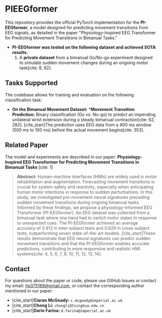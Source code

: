 # PIEEGformer
This repository provides the official PyTorch implementation for the **PI-EEGformer**, a model designed for predicting movement transitions from EEG signals, as detailed in the paper "Physiology-Inspired EEG Transformer for Predicting Movement Transitions in Bimanual Tasks."

* **PI-EEGformer was tested on the following dataset and achieved SOTA results**:
    1. A **private dataset** from a bimanual Go/No-go experiment designed to simulate sudden movement changes during an ongoing motor task[cite: 8, 62].

## Tasks Supported

The codebase allows for training and evaluation on the following classification task:

* **On the Bimanual Movement Dataset:**
    ***Movement Transition Prediction:** Binary classification (Go vs. No-go) to predict an impending unilateral wrist extension during a steady bimanual contraction[cite: 62, 282]. [cite_start]The prediction uses EEG data from a 400 ms window (500 ms to 100 ms) before the actual movement begins[cite: 353].

## Related Paper

The model and experiments are described in our paper:
**Physiology-Inspired EEG Transformer for Predicting Movement Transitions in Bimanual Tasks** [cite: 1]

> **Abstract:** Human-machine interfaces (HMIs) are widely used in motor rehabilitation and augmentation. Forecasting movement transitions is crucial for system safety and reactivity, especially when anticipating human motor intentions in response to sudden perturbations. In this study, we investigated pre-movement neural signatures preceding sudden movement transitions during ongoing bimanual tasks. Informed by these findings, we propose a physiology-informed EEG Transformer (PI-EEGformer). An EEG dataset was collected from a bimanual task where one hand had to switch motor states in response to unexpected cues. The PI-EEGformer achieved an average accuracy of 0.912 in inter-subject tests and 0.829 in cross-subject tests, outperforming seven state-of-the-art models. [cite_start]These results demonstrate that EEG neural signatures can predict sudden movement transitions and that the PI-EEGformer enables accurate predictions, contributing to more responsive and realistic HMI systems[cite: 4, 5, 6, 7, 8, 10, 11, 12, 13, 14].

## Contact

For questions about the paper or code, please use GitHub Issues or contact my email: hp375169@gmail.com, or contact the corresponding author mentioned in our paper:
* [cite_start]**Ciaran McGeady:** `c.mcgeady@imperial.ac.uk`
* [cite_start]**Chong Li:** `chongli@tsinghua.edu.cn`
* [cite_start]**Dario Farina:** `d.farina@imperial.ac.uk`
